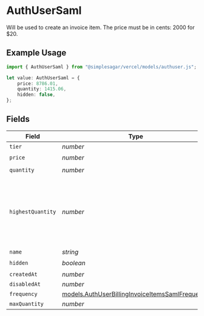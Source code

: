 # AuthUserSaml

Will be used to create an invoice item. The price must be in cents: 2000 for $20.

## Example Usage

```typescript
import { AuthUserSaml } from "@simplesagar/vercel/models/authuser.js";

let value: AuthUserSaml = {
    price: 8786.01,
    quantity: 1415.06,
    hidden: false,
};
```

## Fields

| Field                                                                                                    | Type                                                                                                     | Required                                                                                                 | Description                                                                                              |
| -------------------------------------------------------------------------------------------------------- | -------------------------------------------------------------------------------------------------------- | -------------------------------------------------------------------------------------------------------- | -------------------------------------------------------------------------------------------------------- |
| `tier`                                                                                                   | *number*                                                                                                 | :heavy_minus_sign:                                                                                       | N/A                                                                                                      |
| `price`                                                                                                  | *number*                                                                                                 | :heavy_check_mark:                                                                                       | N/A                                                                                                      |
| `quantity`                                                                                               | *number*                                                                                                 | :heavy_check_mark:                                                                                       | N/A                                                                                                      |
| `highestQuantity`                                                                                        | *number*                                                                                                 | :heavy_minus_sign:                                                                                       | The highest quantity in the current period. Used to render the correct enable/disable UI for add-ons.    |
| `name`                                                                                                   | *string*                                                                                                 | :heavy_minus_sign:                                                                                       | N/A                                                                                                      |
| `hidden`                                                                                                 | *boolean*                                                                                                | :heavy_check_mark:                                                                                       | N/A                                                                                                      |
| `createdAt`                                                                                              | *number*                                                                                                 | :heavy_minus_sign:                                                                                       | N/A                                                                                                      |
| `disabledAt`                                                                                             | *number*                                                                                                 | :heavy_minus_sign:                                                                                       | N/A                                                                                                      |
| `frequency`                                                                                              | [models.AuthUserBillingInvoiceItemsSamlFrequency](../models/authuserbillinginvoiceitemssamlfrequency.md) | :heavy_minus_sign:                                                                                       | N/A                                                                                                      |
| `maxQuantity`                                                                                            | *number*                                                                                                 | :heavy_minus_sign:                                                                                       | N/A                                                                                                      |